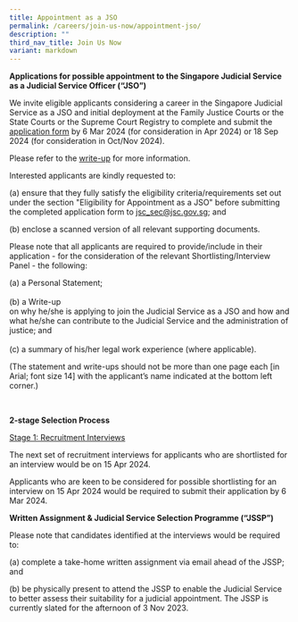 ```yaml
---
title: Appointment as a JSO
permalink: /careers/join-us-now/appointment-jso/
description: ""
third_nav_title: Join Us Now
variant: markdown
---
```

**Applications for possible appointment to the Singapore Judicial Service as a Judicial Service Officer (“JSO”)**
         
We invite eligible applicants considering a career in the Singapore Judicial Service as a JSO and initial deployment at the Family Justice Courts or the State Courts or the Supreme Court Registry to complete and submit the [application form](https://go.gov.sg/judicalserviceofficerapplicationform) by 6 Mar 2024 (for consideration in Apr 2024) or 18 Sep 2024 (for consideration in Oct/Nov 2024).

Please refer to the [write-up](https://go.gov.sg/writeup) for more information. 

Interested applicants are kindly requested to:

(a) ensure that they fully satisfy the eligibility criteria/requirements set out under the section "Eligibility for Appointment as a JSO" before submitting the completed application form to [jsc_sec@jsc.gov.sg](mailto:jsc_sec@jsc.gov.sg); and 
<br>

(b) enclose a scanned version of all relevant supporting documents. 


Please note that all applicants are required to provide/include in their application - for the consideration of the relevant Shortlisting/Interview Panel - the following:
<br>

(a) a Personal Statement; 
<br>
<br>
(b) a Write-up <br>on why he/she is applying to join the Judicial Service as a JSO and how and what he/she can contribute to the Judicial Service and the administration of justice; and
<br>
<br>
(c)  a summary of his/her legal work experience (where applicable).

(The statement and write-ups should not be more than one page each \[in Arial; font size 14\] with the applicant’s name indicated at the bottom left corner.)

<br>
	
**2-stage Selection Process**
	
 <u>Stage 1: Recruitment Interviews</u>
 
The next set of recruitment interviews for applicants who are shortlisted for an interview would be on 15 Apr 2024.  

Applicants who are keen to be considered for possible shortlisting for an interview on 15 Apr 2024 would be required to submit their application by 6 Mar 2024. 


**Written Assignment &amp; Judicial Service Selection Programme (“JSSP”)**

Please note that candidates identified at the interviews would be required to:

(a) complete a take-home written assignment via email ahead of the JSSP; and

(b) be physically present to attend the JSSP to enable the Judicial Service to better assess their suitability for a judicial appointment. The JSSP is currently slated for the afternoon of 3 Nov 2023.